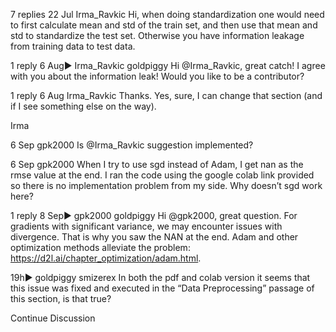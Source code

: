 

<!--
 * @version:
 * @Author:  StevenJokes https://github.com/StevenJokes
 * @Date: 2020-09-13 21:00:47
 * @LastEditors:  StevenJokes https://github.com/StevenJokes
 * @LastEditTime: 2020-09-13 21:00:50
 * @Description:http://preview.d2l.ai/d2l-en/master/chapter_multilayer-perceptrons/kaggle-house-price.html
 * @TODO::
 * @Reference:
-->
7 replies
22 Jul
Irma_​​Ravkic
Hi, when doing standardization one would need to first calculate mean and std of the train set, and then use that mean and std to standardize the test set. Otherwise you have information leakage from training data to test data.

1 reply
6 Aug▶ Irma_Ravkic
goldpiggy
Hi @Irma_Ravkic, great catch! I agree with you about the information leak! Would you like to be a contributor?

1 reply
6 Aug
Irma_​​Ravkic
Thanks. Yes, sure, I can change that section (and if I see something else on the way).

Irma

6 Sep
gpk​2000
Is @Irma_Ravkic suggestion implemented?

6 Sep
gpk​2000
When I try to use sgd instead of Adam, I get nan as the rmse value at the end. I ran the code using the google colab link provided so there is no implementation problem from my side. Why doesn’t sgd work here?

1 reply
8 Sep▶ gpk2000
goldpiggy
Hi @gpk2000, great question. For gradients with significant variance, we may encounter issues with divergence. That is why you saw the NAN at the end. Adam and other optimization methods alleviate the problem: https://d2l.ai/chapter_optimization/adam.html.

19h▶ goldpiggy
smizerex
In both the pdf and colab version it seems that this issue was fixed and executed in the “Data Preprocessing” passage of this section, is that true?

Continue Discussion
